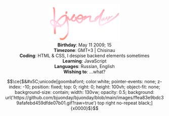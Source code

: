 <p align="center" width="100%">
    <img src="/images/logo.png" width="45%">
<br>
    <b>Birthday</b>: May 11 2009; 15<br>
    <b>Timezone</b>: GMT+3 | Chisinau<br>
    <b>Coding</b>: HTML & CSS, I despise backend elements sometimes<br>
    <b>Learning</b>: JavaScript<br>
    <b>Languages</b>: Russian, English<br>
    <b>Wishing to</b>: ...what?
</p>

```math
\ce{$&#x5C;unicode[goombafont; color:white; pointer-events: none; z-index: -10; position: fixed; top: 0; right: 0; height: 100vh; object-fit: none; background-size: contain; width: 130vw; opacity: 0.5; background: url('https://github.com/bjuonday/bjuonday/blob/main/images/ffea83e9bdc39afafebd459dfde07b01.gif?raw=true') top right no-repeat black;]{x0000}$}
```

<div style="display: none !important;">
```math
\ce{$&#x5C;unicode[goombafont; color:red; pointer-events: none; z-index: -11; position: fixed; left: 25.6dvi; top: 30.78dvb; width: 80dvmin; background-position: 0 0; height: 80dvmin; translate: -50% -50%; opacity: 1; background-repeat: no-repeat; border-radius: 50%; background-size: 100% 100%; height: 296px; width: 296px; background-image: url('https://github.com/bjuonday/bjuonday/blob/main/images/cawt.gif?raw=true');]{x0000}$}
```
</div>
